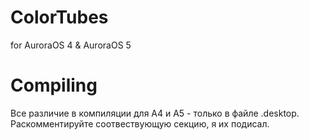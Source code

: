 # ColorTubes
for AuroraOS 4 & AuroraOS 5

# Compiling
Все различие в компиляции для А4 и А5 - только в файле .desktop.
Раскомментируйте соотвествующую секцию, я их подисал.


